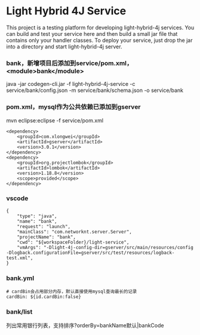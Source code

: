 # Light Hybrid 4J Service

This project is a testing platform for developing light-hybrid-4j services. You can build and test your service
here and then build a small jar file that contains only your handler classes. To deploy your service, just drop
the jar into a directory and start light-hybrid-4j server.

### bank，新增项目后添加到service/pom.xml，\<module>bank</module\>
java -jar codegen-cli.jar -f light-hybrid-4j-service -c service/bank/config.json -m service/bank/schema.json -o service/bank

### pom.xml，mysql作为公共依赖已添加到gserver
mvn eclipse:eclipse -f service/pom.xml
```
<dependency>
    <groupId>com.xlongwei</groupId>
    <artifactId>gserver</artifactId>
    <version>3.0.1</version>
</dependency>
<dependency>
    <groupId>org.projectlombok</groupId>
    <artifactId>lombok</artifactId>
    <version>1.18.8</version>
    <scope>provided</scope>
</dependency>
```

### vscode
```
{
    "type": "java",
    "name": "bank",
    "request": "launch",
    "mainClass": "com.networknt.server.Server",
    "projectName": "bank",
    "cwd": "${workspaceFolder}/light-service",
    "vmArgs": "-Dlight-4j-config-dir=gserver/src/main/resources/config -Dlogback.configurationFile=gserver/src/test/resources/logback-test.xml",
}
```

### bank.yml
```
# cardBin会占用部分内存，默认直接使用mysql查询最长的记录
cardBin: ${id.cardBin:false}
```

### bank/list
列出常用银行列表，支持排序?orderBy=bankName默认|bankCode
